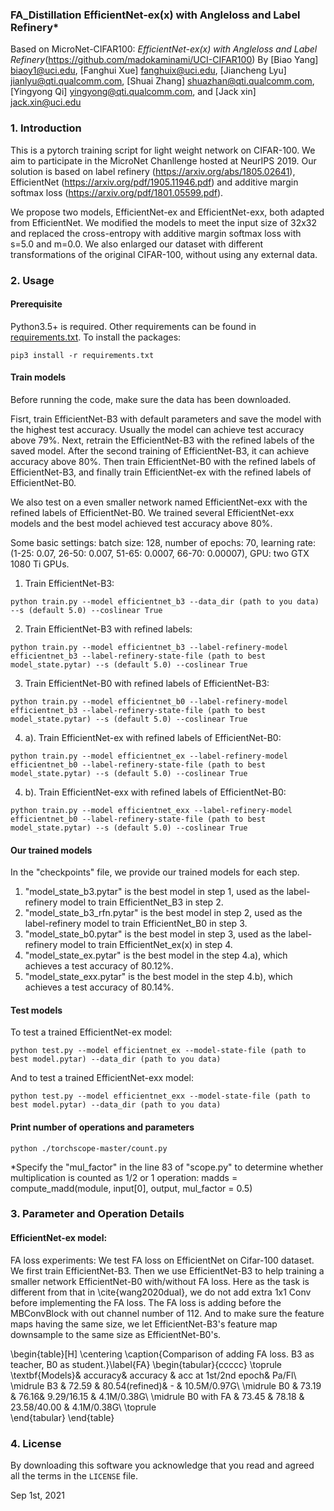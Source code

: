 ### FA_Distillation EfficientNet-ex(x) with Angleloss and Label Refinery*

Based on MicroNet-CIFAR100: *EfficientNet-ex(x) with Angleloss and Label Refinery*(https://github.com/madokaminami/UCI-CIFAR100)
By [Biao Yang] biaoy1@uci.edu,
[Fanghui Xue] fanghuix@uci.edu,
[Jiancheng Lyu] jianlyu@qti.qualcomm.com,
[Shuai Zhang] shuazhan@qti.qualcomm.com,
[Yingyong Qi] yingyong@qti.qualcomm.com,
and [Jack xin] jack.xin@uci.edu


### 1. Introduction
This is a pytorch training script for light weight network on CIFAR-100. We aim to participate in the MicroNet Chanllenge hosted at NeurIPS 2019. Our solution is based on label refinery (https://arxiv.org/abs/1805.02641), EfficientNet (https://arxiv.org/pdf/1905.11946.pdf) and additive margin softmax loss (https://arxiv.org/pdf/1801.05599.pdf).

We propose two models, EfficientNet-ex and EfficientNet-exx, both adapted from EfficientNet. We modified the models to meet the input size of 32x32 and replaced the cross-entropy with additive margin softmax loss with s=5.0 and m=0.0. We also enlarged our dataset with different transformations of the original CIFAR-100, without using any external data.


### 2. Usage
#### Prerequisite
Python3.5+ is required. Other requirements can be found in [requirements.txt](requirements.txt).
To install the packages:
```
pip3 install -r requirements.txt
```

#### Train models
Before running the code, make sure the data has been downloaded.

Fisrt, train EfficientNet-B3 with default parameters and save the model with the highest test accuracy. Usually the model can achieve test accuracy above 79%.
Next, retrain the EfficientNet-B3 with the refined labels of the saved model. After the second training of EfficientNet-B3, it can achieve accuracy above 80%.
Then train EfficientNet-B0 with the refined labels of EfficientNet-B3, and finally train EfficientNet-ex with the refined labels of EfficientNet-B0.

We also test on a even smaller network named EfficientNet-exx with the refined labels of EfficientNet-B0. We trained several EfficientNet-exx models and the best model achieved test accuracy above 80%.

Some basic settings: 
batch size: 128, number of epochs: 70, learning rate: (1-25: 0.07, 26-50: 0.007, 51-65: 0.0007, 66-70: 0.00007), GPU: two GTX 1080 Ti GPUs.

1. Train EfficientNet-B3:
```
python train.py --model efficientnet_b3 --data_dir (path to you data) --s (default 5.0) --coslinear True
```
2. Train EfficientNet-B3 with refined labels:
```
python train.py --model efficientnet_b3 --label-refinery-model efficientnet_b3 --label-refinery-state-file (path to best model_state.pytar) --s (default 5.0) --coslinear True
```
3. Train EfficientNet-B0 with refined labels of EfficientNet-B3:
```
python train.py --model efficientnet_b0 --label-refinery-model efficientnet_b3 --label-refinery-state-file (path to best model_state.pytar) --s (default 5.0) --coslinear True
```
4. a). Train EfficientNet-ex with refined labels of EfficientNet-B0:
```
python train.py --model efficientnet_ex --label-refinery-model efficientnet_b0 --label-refinery-state-file (path to best model_state.pytar) --s (default 5.0) --coslinear True
```
4. b). Train EfficientNet-exx with refined labels of EfficientNet-B0:
```
python train.py --model efficientnet_exx --label-refinery-model efficientnet_b0 --label-refinery-state-file (path to best model_state.pytar) --s (default 5.0) --coslinear True
```

#### Our trained models
In the "checkpoints" file, we provide our trained models for each step. 
1. "model_state_b3.pytar" is the best model in step 1, used as the label-refinery model to train EfficientNet_B3 in step 2. 
2. "model_state_b3_rfn.pytar" is the best model in step 2, used as the label-refinery model to train EfficientNet_B0 in step 3. 
3. "model_state_b0.pytar" is the best model in step 3, used as the label-refinery model to train EfficientNet_ex(x) in step 4. 
4. "model_state_ex.pytar" is the best model in the step 4.a), which achieves a test accuracy of 80.12%. 
4. "model_state_exx.pytar" is the best model in the step 4.b), which achieves a test accuracy of 80.14%. 


#### Test models
To test a trained EfficientNet-ex model:
```
python test.py --model efficientnet_ex --model-state-file (path to best model.pytar) --data_dir (path to you data)
```
And to test a trained EfficientNet-exx model:
```
python test.py --model efficientnet_exx --model-state-file (path to best model.pytar) --data_dir (path to you data)
```

#### Print number of operations and parameters
```
python ./torchscope-master/count.py
```
*Specify the "mul_factor" in the line 83 of "scope.py" to determine whether multiplication is counted as 1/2 or 1 operation:
madds = compute_madd(module, input[0], output, mul_factor = 0.5)

### 3. Parameter and Operation Details
#### EfficientNet-ex model:

FA loss experiments:
We test FA loss on EfficientNet on Cifar-100 dataset. We first train EfficientNet-B3. Then we use EfficientNet-B3 to help training a smaller network EfficientNet-B0 with/without FA loss. Here as the task is different from that in \cite{wang2020dual}, we do not add extra 1x1 Conv before implementing the FA loss. The FA loss is adding before the MBConvBlock with out channel number of 112. And to make sure the feature maps having the same size, we let EfficientNet-B3's feature map downsample to the same size as  EfficientNet-B0's.

\begin{table}[H]
	\centering
	\caption{Comparison of adding FA loss. B3 as teacher, B0 as student.}\label{FA}
	\begin{tabular}{ccccc}
		\toprule  
		\textbf{Models}& accuracy& accuracy & acc at 1st/2nd epoch& Pa/Fl\\ 
		\midrule 
		B3 & 72.59 & 80.54(refined)& - & 10.5M/0.97G\\
		\midrule 
		B0 & 73.19 & 76.16& 9.29/16.15 & 4.1M/0.38G\\ 
		\midrule 
		B0 with FA & 73.45 & 78.18 & 23.58/40.00 & 4.1M/0.38G\\ 
		\toprule  
		\end{tabular}
\end{table}



### 4. License
By downloading this software you acknowledge that you read and agreed all the
terms in the `LICENSE` file.

Sep 1st, 2021
